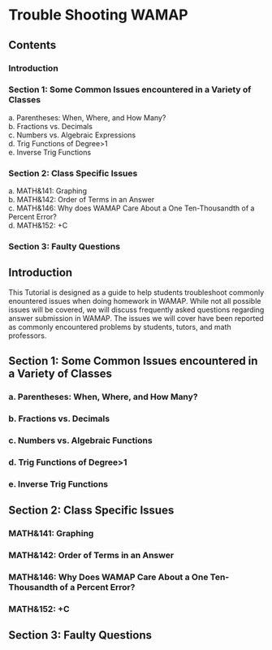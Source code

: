 # Trouble Shooting WAMAP
## Contents
### Introduction
### Section 1: Some Common Issues encountered in a Variety of Classes
a. Parentheses: When, Where, and How Many?  
b. Fractions vs. Decimals  
c. Numbers vs. Algebraic Expressions  
d. Trig Functions of Degree>1  
e. Inverse Trig Functions  
### Section 2: Class Specific Issues
a. MATH&141: Graphing  
b. MATH&142: Order of Terms in an Answer  
c. MATH&146: Why does WAMAP Care About a One Ten-Thousandth of a Percent Error?  
d. MATH&152: +C
### Section 3: Faulty Questions

## Introduction
This Tutorial is designed as a guide to help students troubleshoot commonly enountered issues when doing homework in WAMAP. While not all possible issues will be covered, we will discuss frequently asked questions regarding answer submission in WAMAP. The issues we will cover have been reported as commonly encountered problems by students, tutors, and math professors.

## Section 1: Some Common Issues encountered in a Variety of Classes
### a. Parentheses: When, Where, and How Many?

### b. Fractions vs. Decimals

### c. Numbers vs. Algebraic Functions

### d. Trig Functions of Degree>1

### e. Inverse Trig Functions

## Section 2: Class Specific Issues
### MATH&141: Graphing

### MATH&142: Order of Terms in an Answer

### MATH&146: Why Does WAMAP Care About a One Ten-Thousandth of a Percent Error?

### MATH&152: +C

## Section 3: Faulty Questions
